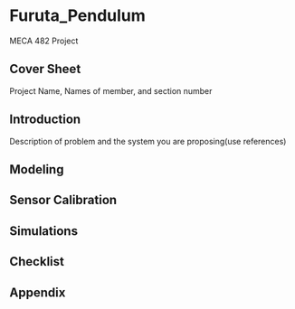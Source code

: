 # Furuta_Pendulum
MECA 482 Project

## Cover Sheet
  Project Name, Names of member, and section number
## Introduction
  Description of problem and the system you are proposing(use references)
## Modeling

## Sensor Calibration

## Simulations

## Checklist

## Appendix
